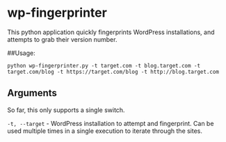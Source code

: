 wp-fingerprinter
================

This python application quickly fingerprints WordPress installations, and attempts to grab their version number.

##Usage:

`python wp-fingerprinter.py -t target.com -t blog.target.com -t target.com/blog -t https://target.com/blog -t http://blog.target.com`

## Arguments

So far, this only supports a single switch.

`-t, --target` - WordPress installation to attempt and fingerprint. Can be used multiple times in a single execution to iterate through the sites.
